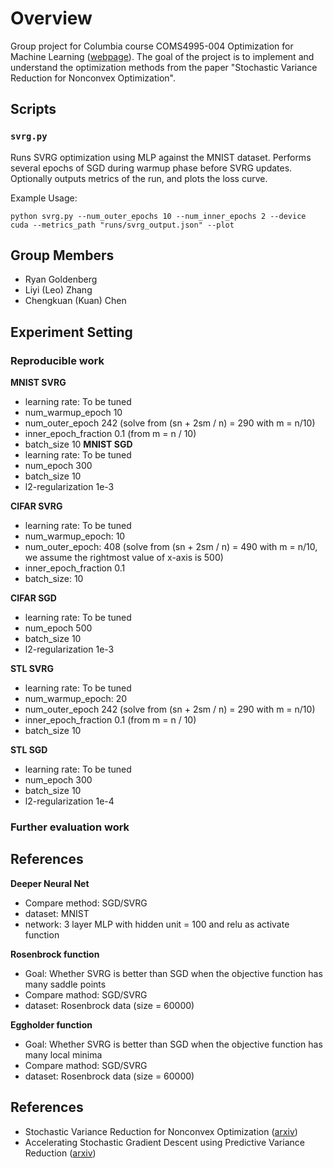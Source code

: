 # Overview

Group project for Columbia course COMS4995-004 Optimization for Machine Learning ([webpage](https://www.satyenkale.com/optml-f19/)). The goal of the project is to implement and understand the optimization methods from the paper "Stochastic Variance Reduction for Nonconvex Optimization".

## Scripts

### `svrg.py`

Runs SVRG optimization using MLP against the MNIST dataset. Performs several epochs of SGD during warmup phase before SVRG updates. Optionally outputs metrics of the run, and plots the loss curve.

Example Usage:

`python svrg.py --num_outer_epochs 10 --num_inner_epochs 2 --device cuda --metrics_path "runs/svrg_output.json" --plot`

## Group Members

* Ryan Goldenberg
* Liyi (Leo) Zhang
* Chengkuan (Kuan) Chen

## Experiment Setting
### Reproducible work
**MNIST SVRG**
  - learning rate: To be tuned
  - num_warmup_epoch 10
  - num_outer_epoch 242 (solve from (sn + 2sm / n) = 290 with m = n/10)
  - inner_epoch_fraction 0.1 (from m = n / 10)
  - batch_size 10
**MNIST SGD**
  - learning rate: To be tuned
  - num_epoch 300
  - batch_size 10
  - l2-regularization 1e-3

**CIFAR SVRG**
  - learning rate: To be tuned
  - num_warmup_epoch: 10
  - num_outer_epoch: 408 (solve from (sn + 2sm / n) = 490 with m = n/10, we assume the rightmost value of x-axis is 500)
  - inner_epoch_fraction 0.1
  - batch_size: 10

**CIFAR SGD**
  - learning rate: To be tuned
  - num_epoch 500
  - batch_size 10
  - l2-regularization 1e-3

**STL SVRG**
  - learning rate: To be tuned
  - num_warmup_epoch: 20
  - num_outer_epoch 242 (solve from (sn + 2sm / n) = 290 with m = n/10)
  - inner_epoch_fraction 0.1 (from m = n / 10)
  - batch_size 10


**STL SGD**
  - learning rate: To be tuned
  - num_epoch 300
  - batch_size 10
  - l2-regularization 1e-4

### Further evaluation work
## References	
**Deeper Neural Net**
  - Compare method: SGD/SVRG
  - dataset: MNIST
  - network: 3 layer MLP with hidden unit = 100 and relu as activate function
  
**Rosenbrock function**
  - Goal: Whether SVRG is better than SGD when the objective function has many saddle points
  - Compare mathod: SGD/SVRG
  - dataset: Rosenbrock data (size = 60000)

**Eggholder function**
  - Goal: Whether SVRG is better than SGD when the objective function has many local minima
  - Compare mathod: SGD/SVRG
  - dataset: Rosenbrock data (size = 60000)

## References

* Stochastic Variance Reduction for Nonconvex Optimization ([arxiv](https://arxiv.org/pdf/1603.06160))
* Accelerating Stochastic Gradient Descent using Predictive Variance Reduction ([arxiv](https://papers.nips.cc/paper/4937-accelerating-stochastic-gradient-descent-using-predictive-variance-reduction.pdf))
